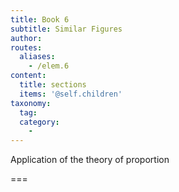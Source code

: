 ```yaml
---
title: Book 6
subtitle: Similar Figures
author:
routes:
  aliases:
    - /elem.6
content:
  title: sections
  items: '@self.children'
taxonomy:
  tag:
  category:
    - 
---
```


Application of the theory of proportion

===


